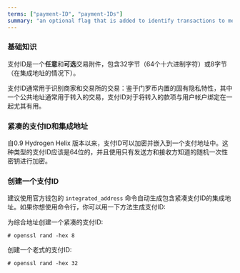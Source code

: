 ```yaml
---
terms: ["payment-ID", "payment-IDs"]
summary: "an optional flag that is added to identify transactions to merchants, consisting of 64 hexadecimal characters"
---
```


### 基础知识

支付ID是一个**任意**和**可选**交易附件，包含32字节（64个十六进制字符）或8字节（在集成地址的情况下）。

支付ID通常用于识别商家和交易所的交易：鉴于门罗币内置的固有隐私特性，其中一个公共地址通常用于转入的交易，支付ID对于将转入的款项与用户帐户绑定在一起尤其有用。

### 紧凑的支付ID和集成地址

自0.9 Hydrogen Helix 版本以来，支付ID可以加密并嵌入到一个支付地址中。这种类型的支付ID应该是64位的，并且使用只有发送方和接收方知道的随机一次性密钥进行加密。

### 创建一个支付ID

建议使用官方钱包的 `integrated_address` 命令自动生成包含紧凑支付ID的集成地址。如果你想使用命令行，你可以用一下方法生成支付ID:

为综合地址创建一个紧凑的支付ID:

```# openssl rand -hex 8```

创建一个老式的支付ID:

```# openssl rand -hex 32```

